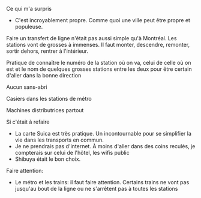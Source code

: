 Ce qui m'a surpris
- C'est incroyablement propre. Comme quoi une ville peut être propre et populeuse.

Faire un transfert de ligne n'était pas aussi simple qu'à Montréal. Les stations vont de grosses à immenses. Il faut monter, descendre, remonter, sortir dehors, rentrer à l'intérieur.

Pratique de connaître le numéro de la station où on va, celui de celle où on est et le nom de quelques grosses stations entre les deux pour être certain d'aller dans la bonne direction

Aucun sans-abri

Casiers dans les stations de métro

Machines distributrices partout

Si c'était à refaire
- La carte Suica est très pratique. Un incontournable pour se simplifier la vie dans les transports en commun.
- Je ne prendrais pas d'internet. À moins d'aller dans des coins reculés, je compterais sur celui de l'hôtel, les wifis public
- Shibuya était le bon choix.

Faire attention:
- Le métro et les trains: il faut faire attention. Certains trains ne vont pas jusqu'au bout de la ligne ou ne s'arrêtent pas à toutes les stations
